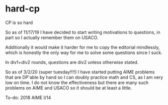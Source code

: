 # hard-cp
CP is so hard

So as of 11/17/19 I have decided to start writing motivations to questions, in part so I actually remember them on USACO.

Additionally it would make it harder for me to copy the editorial mindlessly, which is honestly the only way for me to solve some questions since I suck.

In div1+div2 rounds, questions are div2 unless otherwise stated.

So as of 3/2/20 (super tuesday!!!!) I have started putting AIME problems that are DP'able by hand so I can doubly practice math and CS, as I am very low on time. I do not know the effectiveness but there are many such problems on AIME and USACO so it should be at least a little.

To-do: 2018 AIME I/14
